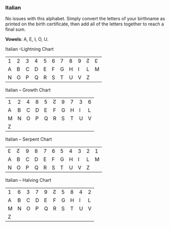 ### <span id="anchor-5"></span>Italian

No issues with this alphabet. Simply convert the letters of your
birthname as printed on the birth certificate, then add all of the
letters together to reach a final sum.

**Vowels**: A, E, I, O, U.

Italian –Lightning Chart

|   |   |   |   |   |   |   |   |   |   |   |
| - | - | - | - | - | - | - | - | - | - | - |
| 1 | 2 | 3 | 4 | 5 | 6 | 7 | 8 | 9 | ↊ | ↋ |
| A | B | C | D | E | F | G | H | I | L | M |
| N | O | P | Q | R | S | T | U | V | Z |   |

Italian – Growth Chart

|   |   |   |   |   |   |   |   |   |   |
| - | - | - | - | - | - | - | - | - | - |
| 1 | 2 | 4 | 8 | 5 | ↊ | 9 | 7 | 3 | 6 |
| A | B | C | D | E | F | G | H | I | L |
| M | N | O | P | Q | R | S | T | U | V |
| Z |   |   |   |   |   |   |   |   |   |

Italian – Serpent Chart

|   |   |   |   |   |   |   |   |   |   |   |
| - | - | - | - | - | - | - | - | - | - | - |
| ↋ | ↊ | 9 | 8 | 7 | 6 | 5 | 4 | 3 | 2 | 1 |
| A | B | C | D | E | F | G | H | I | L | M |
| N | O | P | Q | R | S | T | U | V | Z |   |

Italian – Halving Chart

|   |   |   |   |   |   |   |   |   |   |
| - | - | - | - | - | - | - | - | - | - |
| 1 | 6 | 3 | 7 | 9 | ↊ | 5 | 8 | 4 | 2 |
| A | B | C | D | E | F | G | H | I | L |
| M | N | O | P | Q | R | S | T | U | V |
| Z |   |   |   |   |   |   |   |   |   |
